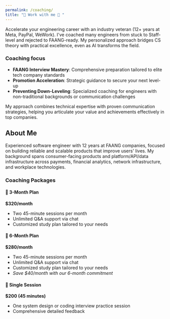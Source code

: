```yaml
---
permalink: /coaching/
title: "🚀 Work with me 🚀 "
---
```


Accelerate your engineering career with an industry veteran (12+ years at Meta, PayPal, WeWork). I've coached many engineers from stuck to Staff-level and rejected to FAANG-ready. My personalized approach bridges CS theory with practical excellence, even as AI transforms the field.

<!-- Cal floating-popup embed code begins -->
<script type="text/javascript">
  (function (C, A, L) { let p = function (a, ar) { a.q.push(ar); }; let d = C.document; C.Cal = C.Cal || function () { let cal = C.Cal; let ar = arguments; if (!cal.loaded) { cal.ns = {}; cal.q = cal.q || []; d.head.appendChild(d.createElement("script")).src = A; cal.loaded = true; } if (ar[0] === L) { const api = function () { p(api, arguments); }; const namespace = ar[1]; api.q = api.q || []; if(typeof namespace === "string"){cal.ns[namespace] = cal.ns[namespace] || api;p(cal.ns[namespace], ar);p(cal, ["initNamespace", namespace]);} else p(cal, ar); return;} p(cal, ar); }; })(window, "https://app.cal.com/embed/embed.js", "init");
Cal("init", "30min", {origin:"https://cal.com"});

  Cal.ns["30min"]("floatingButton", {"calLink":"avidas/30min","config":{"layout":"column_view"},"buttonText":"Book free consultation 🚀","hideButtonIcon":false,"buttonColor":"#4c974c"}); 
  Cal.ns["30min"]("ui", {"hideEventTypeDetails":false,"layout":"column_view"});
  </script>
  <!-- Cal floating-popup embed code ends -->

### Coaching focus
- **FAANG Interview Mastery**: Comprehensive preparation tailored to elite tech company standards
- **Promotion Acceleration**: Strategic guidance to secure your next level-up
- **Preventing Down-Leveling**: Specialized coaching for engineers with non-traditional backgrounds or communication challenges

My approach combines technical expertise with proven communication strategies, helping you articulate your value and achievements effectively in top companies.

## About Me
Experienced software engineer with 12 years at FAANG companies, focused on building reliable and scalable products that improve users' lives. My background spans consumer-facing products and platform/API/data infrastructure across payments, financial analytics, network infrastructure, and workplace technologies.

### Coaching Packages

#### 📌 3-Month Plan
**$320/month**
- Two 45-minute sessions per month
- Unlimited Q&A support via chat
- Customized study plan tailored to your needs

#### 📌 6-Month Plan
**$280/month**
- Two 45-minute sessions per month
- Unlimited Q&A support via chat
- Customized study plan tailored to your needs
- *Save $40/month with our 6-month commitment*

#### 📌 Single Session
**$200 (45 minutes)**
- One system design or coding interview practice session
- Comprehensive detailed feedback